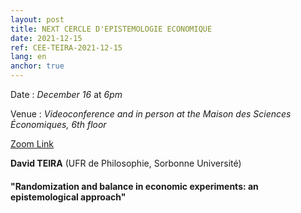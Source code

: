 ```yaml
---
layout: post
title: NEXT CERCLE D'EPISTEMOLOGIE ECONOMIQUE
date: 2021-12-15
ref: CEE-TEIRA-2021-12-15
lang: en
anchor: true
---
```


<i class="fas fa-table"></i> Date : _December 16_ at _6pm_

<i class="fas fa-map-marked"></i> Venue : _Videoconference and in person at the Maison des Sciences Économiques, 6th floor_

<i class="fas fa-video"></i> [Zoom Link]( https://zoom.univ-paris1.fr/j/96444769746?pwd=Y05YU21KZWtYb1ZBMUhjWFBoeWhQZz09)

**David TEIRA** (UFR de Philosophie, Sorbonne Université)

#### "Randomization and balance in economic experiments: an epistemological approach"
